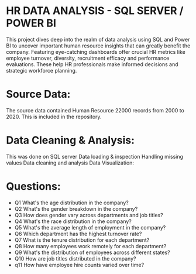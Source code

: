 # HR DATA ANALYSIS - SQL SERVER / POWER BI

  This project dives deep into the realm of data analysis using SQL and Power BI to uncover important human resource insights that can greatly benefit the company. Featuring eye-catching dashboards offer crucial HR metrics like employee turnover, diversity, recruitment      efficacy and performance evaluations. These help HR professionals make informed decisions and strategic workforce planning.

# Source Data:

  The source data contained Human Resource 22000 records from 2000 to 2020. This is included in the repository.

# Data Cleaning & Analysis:

  This was done on SQL server
    Data loading & inspection
    Handling missing values
    Data cleaning and analysis
    Data Visualization:
    
# Questions:
 * Q1 What's the age distribution in the company?
 * Q2 What's the gender breakdown in the company?
 * Q3 How does gender vary across departments and job titles?
 * Q4 What's the race distribution in the company?
 * Q5 What's the average length of employment in the company?
 * Q6 Which department has the highest turnover rate?
 * Q7 What is the tenure distribution for each department?
 * Q8 How many employees work remotely for each department?
 * Q9 What's the distribution of employees across different states?
 * Q10 How are job titles distributed in the company?
 * q11 How have employee hire counts varied over time?
